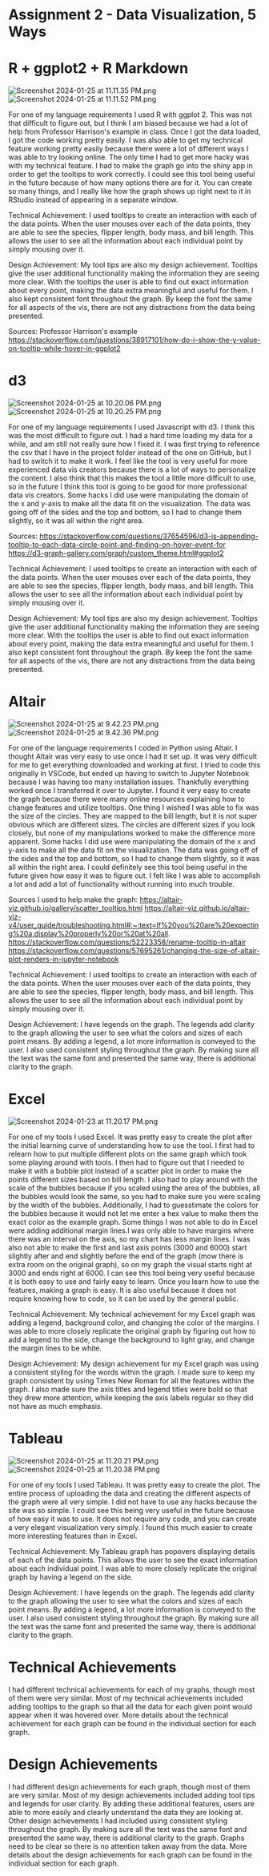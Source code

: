 
# Assignment 2 - Data Visualization, 5 Ways

# R + ggplot2 + R Markdown
![Screenshot 2024-01-25 at 11.11.35 PM.png](R%20%2B%20ggplot2%2FScreenshot%202024-01-25%20at%2011.11.35%20PM.png)
![Screenshot 2024-01-25 at 11.11.52 PM.png](R%20%2B%20ggplot2%2FScreenshot%202024-01-25%20at%2011.11.52%20PM.png)

For one of my language requirements I used R with ggplot 2. This was not that difficult to figure out, but I think I am
biased because we had a lot of help from Professor Harrison's example in class. Once I got the data loaded, I got the 
code working pretty easily. I was also able to get my technical feature working pretty easily because there were a lot 
of different ways I was able to try looking online. The only time I had to get more hacky was with my technical feature.
I had to make the graph go into the shiny app in order to get the tooltips to work correctly. I could see this tool 
being useful in the future because of how many options there are for it. You can create so many things, and I really 
like how the graph shows up right next to it in RStudio instead of appearing in a separate window. 

Technical Achievement:
I used tooltips to create an interaction with each of the data points. When the user mouses over each of the data
points, they are able to see the species, flipper length, body mass, and bill length. This allows the user to see all
the information about each individual point by simply mousing over it.

Design Achievement:
My tool tips are also my design achievement. Tooltips give the user additional functionality making the information they
are seeing more clear. With the tooltips the user is able to find out exact information about every point, making the
data extra meaningful and useful for them. I also kept consistent font throughout the graph. By keep the font the same
for all aspects of the vis, there are not any distractions from the data being presented.

Sources: 
Professor Harrison's example
https://stackoverflow.com/questions/38917101/how-do-i-show-the-y-value-on-tooltip-while-hover-in-ggplot2

# d3
![Screenshot 2024-01-25 at 10.20.06 PM.png](d3%2FScreenshot%202024-01-25%20at%2010.20.06%20PM.png)
![Screenshot 2024-01-25 at 10.20.25 PM.png](d3%2FScreenshot%202024-01-25%20at%2010.20.25%20PM.png)

For one of my language requirements I used Javascript with d3. I think this was the most difficult to figure out. I had 
a hard time loading my data for a while, and am still not really sure how I fixed it. I was first trying to reference 
the csv that I have in the project folder instead of the one on GitHub, but I had to switch it to make it work. I feel 
like the tool is very useful for more experienced data vis creators because there is a lot of ways to personalize the 
content. I also think that this makes the tool a little more difficult to use, so in the future I think this tool is 
going to be good for more professional data vis creators. Some hacks I did use were manipulating the domain of the x and 
y-axis to make all the data fit on the visualization. The data was going off of the sides and the top and bottom, so I 
had to change them slightly, so it was all within the right area.

Sources:
https://stackoverflow.com/questions/37654596/d3-js-appending-tooltip-to-each-data-circle-point-and-finding-on-hover-event-for
https://d3-graph-gallery.com/graph/custom_theme.html#ggplot2

Technical Achievement:
I used tooltips to create an interaction with each of the data points. When the user mouses over each of the data
points, they are able to see the species, flipper length, body mass, and bill length. This allows the user to see all
the information about each individual point by simply mousing over it.

Design Achievement:
My tool tips are also my design achievement. Tooltips give the user additional functionality making the information they
are seeing more clear. With the tooltips the user is able to find out exact information about every point, making the 
data extra meaningful and useful for them. I also kept consistent font throughout the graph. By keep the font the same 
for all aspects of the vis, there are not any distractions from the data being presented. 

# Altair
![Screenshot 2024-01-25 at 9.42.23 PM.png](Altair%2FScreenshot%202024-01-25%20at%209.42.23%20PM.png)
![Screenshot 2024-01-25 at 9.42.36 PM.png](Altair%2FScreenshot%202024-01-25%20at%209.42.36%20PM.png)

For one of the language requirements I coded in Python using Altair. I thought Altair was very easy to use once I had it 
set up. It was very difficult for me to get everything downloaded and working at first. I tried to code this originally 
in VSCode, but ended up having to switch to Jupyter Notebook because I was having too many installation issues. 
Thankfully everything worked once I transferred it over to Jupyter. I found it very easy to create the graph because 
there were many online resources explaining how to change features and utilize tooltips. One thing I wished I was able 
to fix was the size of the circles. They are mapped to the bill length, but it is not super obvious which are different
sizes. The circles are different sizes if you look closely, but none of my manipulations worked to make the difference
more apparent. Some hacks I did use were manipulating the domain of the x and y-axis to make all the data fit on the 
visualization. The data was going off of the sides and the top and bottom, so I had to change them slightly, so it was 
all within the right area. I could definitely see this tool being useful in the future given how easy it was to figure
out. I felt like I was able to accomplish a lot and add a lot of functionality without running into much trouble. 

Sources I used to help make the graph:
https://altair-viz.github.io/gallery/scatter_tooltips.html
https://altair-viz.github.io/altair-viz-v4/user_guide/troubleshooting.html#:~:text=If%20you%20are%20expecting%20a,display%20properly%20or%20at%20all.
https://stackoverflow.com/questions/52223358/rename-tooltip-in-altair
https://stackoverflow.com/questions/57695261/changing-the-size-of-altair-plot-renders-in-jupyter-notebook

Technical Achievement: 
I used tooltips to create an interaction with each of the data points. When the user mouses over each of the data 
points, they are able to see the species, flipper length, body mass, and bill length. This allows the user to see all 
the information about each individual point by simply mousing over it. 

Design Achievement: 
I have legends on the graph. The legends add clarity to the graph allowing the user to see what the colors and sizes
of each point means. By adding a legend, a lot more information is conveyed to the user. I also used consistent styling
throughout the graph. By making sure all the text was the same font and presented the same way, there is additional 
clarity to the graph. 

# Excel

![Screenshot 2024-01-23 at 11.20.17 PM.png](img%2FScreenshot%202024-01-23%20at%2011.20.17%20PM.png)

For one of my tools I used Excel. It was pretty easy to create the plot after the initial learning curve of 
understanding how to use the tool. I first had to relearn how to put multiple different plots on the same graph which 
took some playing around with tools. I then had to figure out that I needed to make it with a bubble plot instead of a 
scatter plot in order to make the points different sizes based on bill length. I also had to play around with the scale
of the bubbles because if you scaled using the area of the bubbles, all the bubbles would look the same, so you had 
to make sure you were scaling by the width of the bubbles. Additionally, I had to guesstimate the colors for the bubbles
because it would not let me enter a hex value to make them the exact color as the example graph. Some things I was not 
able to do in Excel were adding additional margin lines.I was only able to have margins where there was an interval on
the axis, so my chart has less margin lines. I was also not able to make the first and last axis points (3000 and 6000)
start slightly after and end slightly before the end of the graph (mow there is extra room on the original graph), so 
on my graph the visual starts right at 3000 and ends right at 6000. I can see this tool being very useful because it is 
both easy to use and fairly easy to learn. Once you learn how to use the features, making a graph is easy. It is also 
useful because it does not require knowing how to code, so it can be used by the general public. 

Technical Achievement: 
My technical achievement for my Excel graph was adding a legend, background color, and changing the color of the 
margins. I was able to more closely replicate the original graph by figuring out how to add a legend to the side, change
the background to light gray, and change the margin lines to be white. 

Design Achievement: 
My design achievement for my Excel graph was using a consistent styling for the words within the graph. I made sure to 
keep my graph consistent by using Times New Roman for all the features within the graph. I also made sure the axis 
titles and legend titles were bold so that they drew more attention, while keeping the axis labels regular so they did
not have as much emphasis. 

# Tableau
![Screenshot 2024-01-25 at 11.20.21 PM.png](Tableau%2FScreenshot%202024-01-25%20at%2011.20.21%20PM.png)
![Screenshot 2024-01-25 at 11.20.38 PM.png](Tableau%2FScreenshot%202024-01-25%20at%2011.20.38%20PM.png)

For one of my tools I used Tableau. It was pretty easy to create the plot. The entire process of uploading the data and 
creating the different aspects of the graph were all very simple. I did not have to use any hacks because the site was
so simple. I could see this being very useful in the future because of how easy it was to use. It does not require any 
code, and you can create a very elegant visualization very simply. I found this much easier to create more interesting 
features than in Excel. 

Technical Achievement: 
My Tableau graph has popovers displaying details of each of the data points. This allows the user to see the exact 
information about each individual point. I was able to more closely replicate the original graph by having a legend on 
the side. 

Design Achievement:
I have legends on the graph. The legends add clarity to the graph allowing the user to see what the colors and sizes
of each point means. By adding a legend, a lot more information is conveyed to the user. I also used consistent styling
throughout the graph. By making sure all the text was the same font and presented the same way, there is additional
clarity to the graph.

# Technical Achievements
I had different technical achievements for each of my graphs, though most of them were very similar. Most of my 
technical achievements included adding tooltips to the graph so that all the data for each given point would appear when
it was hovered over. More details about the technical achievement for each graph can be found in the individual section
for each graph. 

# Design Achievements
I had different design achievements for each graph, though most of them are very similar. Most of my design achievements 
included adding tool tips and legends for user clarity. By adding these additional features, users are able to more 
easily and clearly understand the data they are looking at. Other design achievements I had included using consistent 
styling throughout the graph. By making sure all the text was the same font and presented the same way, there is 
additional clarity to the graph. Graphs need to be clear so there is no attention taken away from the data. More details 
about the design achievements for each graph can be found in the individual section for each graph. 


